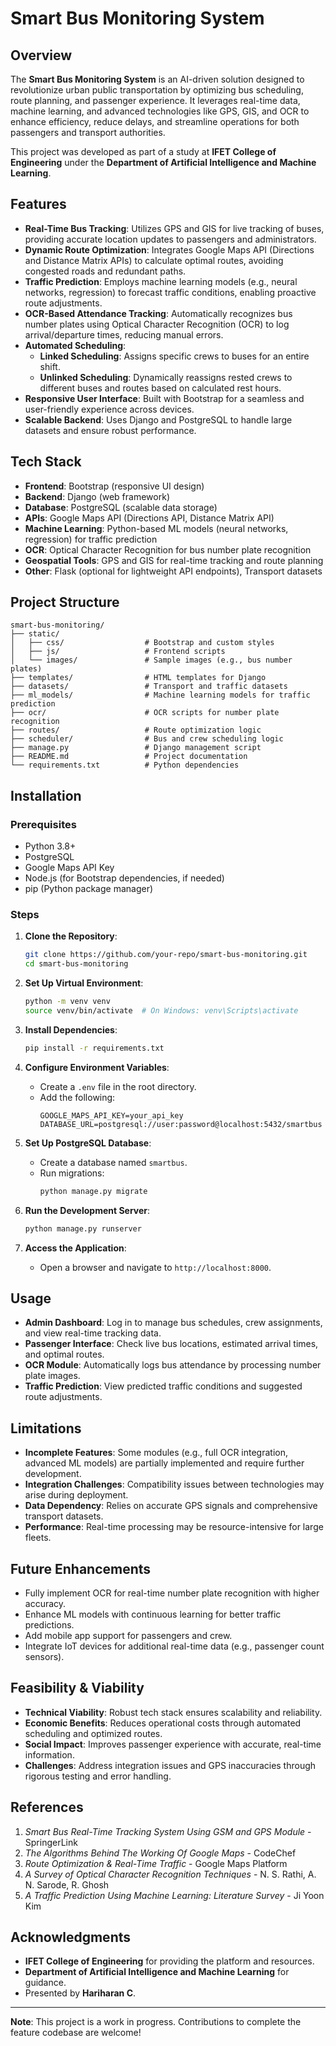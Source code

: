 # Smart Bus Monitoring System

## Overview
The **Smart Bus Monitoring System** is an AI-driven solution designed to revolutionize urban public transportation by optimizing bus scheduling, route planning, and passenger experience. It leverages real-time data, machine learning, and advanced technologies like GPS, GIS, and OCR to enhance efficiency, reduce delays, and streamline operations for both passengers and transport authorities.

This project was developed as part of a study at **IFET College of Engineering** under the **Department of Artificial Intelligence and Machine Learning**.

## Features
- **Real-Time Bus Tracking**: Utilizes GPS and GIS for live tracking of buses, providing accurate location updates to passengers and administrators.
- **Dynamic Route Optimization**: Integrates Google Maps API (Directions and Distance Matrix APIs) to calculate optimal routes, avoiding congested roads and redundant paths.
- **Traffic Prediction**: Employs machine learning models (e.g., neural networks, regression) to forecast traffic conditions, enabling proactive route adjustments.
- **OCR-Based Attendance Tracking**: Automatically recognizes bus number plates using Optical Character Recognition (OCR) to log arrival/departure times, reducing manual errors.
- **Automated Scheduling**:
  - **Linked Scheduling**: Assigns specific crews to buses for an entire shift.
  - **Unlinked Scheduling**: Dynamically reassigns rested crews to different buses and routes based on calculated rest hours.
- **Responsive User Interface**: Built with Bootstrap for a seamless and user-friendly experience across devices.
- **Scalable Backend**: Uses Django and PostgreSQL to handle large datasets and ensure robust performance.

## Tech Stack
- **Frontend**: Bootstrap (responsive UI design)
- **Backend**: Django (web framework)
- **Database**: PostgreSQL (scalable data storage)
- **APIs**: Google Maps API (Directions API, Distance Matrix API)
- **Machine Learning**: Python-based ML models (neural networks, regression) for traffic prediction
- **OCR**: Optical Character Recognition for bus number plate recognition
- **Geospatial Tools**: GPS and GIS for real-time tracking and route planning
- **Other**: Flask (optional for lightweight API endpoints), Transport datasets

## Project Structure
```
smart-bus-monitoring/
├── static/
│   ├── css/                  # Bootstrap and custom styles
│   ├── js/                   # Frontend scripts
│   └── images/               # Sample images (e.g., bus number plates)
├── templates/                # HTML templates for Django
├── datasets/                 # Transport and traffic datasets
├── ml_models/                # Machine learning models for traffic prediction
├── ocr/                      # OCR scripts for number plate recognition
├── routes/                   # Route optimization logic
├── scheduler/                # Bus and crew scheduling logic
├── manage.py                 # Django management script
├── README.md                 # Project documentation
└── requirements.txt          # Python dependencies
```

## Installation
### Prerequisites
- Python 3.8+
- PostgreSQL
- Google Maps API Key
- Node.js (for Bootstrap dependencies, if needed)
- pip (Python package manager)

### Steps
1. **Clone the Repository**:
   ```bash
   git clone https://github.com/your-repo/smart-bus-monitoring.git
   cd smart-bus-monitoring
   ```

2. **Set Up Virtual Environment**:
   ```bash
   python -m venv venv
   source venv/bin/activate  # On Windows: venv\Scripts\activate
   ```

3. **Install Dependencies**:
   ```bash
   pip install -r requirements.txt
   ```

4. **Configure Environment Variables**:
   - Create a `.env` file in the root directory.
   - Add the following:
     ```
     GOOGLE_MAPS_API_KEY=your_api_key
     DATABASE_URL=postgresql://user:password@localhost:5432/smartbus
     ```

5. **Set Up PostgreSQL Database**:
   - Create a database named `smartbus`.
   - Run migrations:
     ```bash
     python manage.py migrate
     ```

6. **Run the Development Server**:
   ```bash
   python manage.py runserver
   ```

7. **Access the Application**:
   - Open a browser and navigate to `http://localhost:8000`.

## Usage
- **Admin Dashboard**: Log in to manage bus schedules, crew assignments, and view real-time tracking data.
- **Passenger Interface**: Check live bus locations, estimated arrival times, and optimal routes.
- **OCR Module**: Automatically logs bus attendance by processing number plate images.
- **Traffic Prediction**: View predicted traffic conditions and suggested route adjustments.

## Limitations
- **Incomplete Features**: Some modules (e.g., full OCR integration, advanced ML models) are partially implemented and require further development.
- **Integration Challenges**: Compatibility issues between technologies may arise during deployment.
- **Data Dependency**: Relies on accurate GPS signals and comprehensive transport datasets.
- **Performance**: Real-time processing may be resource-intensive for large fleets.

## Future Enhancements
- Fully implement OCR for real-time number plate recognition with higher accuracy.
- Enhance ML models with continuous learning for better traffic predictions.
- Add mobile app support for passengers and crew.
- Integrate IoT devices for additional real-time data (e.g., passenger count sensors).

## Feasibility & Viability
- **Technical Viability**: Robust tech stack ensures scalability and reliability.
- **Economic Benefits**: Reduces operational costs through automated scheduling and optimized routes.
- **Social Impact**: Improves passenger experience with accurate, real-time information.
- **Challenges**: Address integration issues and GPS inaccuracies through rigorous testing and error handling.

## References
1. *Smart Bus Real-Time Tracking System Using GSM and GPS Module* - SpringerLink
2. *The Algorithms Behind The Working Of Google Maps* - CodeChef
3. *Route Optimization & Real-Time Traffic* - Google Maps Platform
4. *A Survey of Optical Character Recognition Techniques* - N. S. Rathi, A. N. Sarode, R. Ghosh
5. *A Traffic Prediction Using Machine Learning: Literature Survey* - Ji Yoon Kim

## Acknowledgments
- **IFET College of Engineering** for providing the platform and resources.
- **Department of Artificial Intelligence and Machine Learning** for guidance.
- Presented by **Hariharan C**.

---

**Note**: This project is a work in progress. Contributions to complete the feature codebase are welcome!